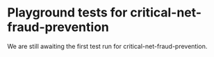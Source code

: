 # Playground tests for critical-net-fraud-prevention
We are still awaiting the first test run for critical-net-fraud-prevention.
